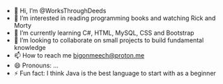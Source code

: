 - 👋 Hi, I’m @WorksThroughDeeds
- 👀 I’m interested in reading programming books and watching Rick and Morty
- 🌱 I’m currently learning C#, HTML, MySQL, CSS and Bootstrap
- 💞️ I’m looking to collaborate on small projects to build fundamental knowledge
- 📫 How to reach me bigonmeech@proton.me
- 😄 Pronouns: ...
- ⚡ Fun fact: I think Java is the best language to start with as a beginner

<!---
WorksThroughDeeds/WorksThroughDeeds is a ✨ special ✨ repository because its `README.md` (this file) appears on your GitHub profile.
You can click the Preview link to take a look at your changes.
--->
